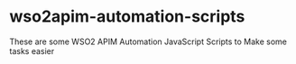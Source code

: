 # wso2apim-automation-scripts
These are some WSO2 APIM Automation JavaScript Scripts to Make some tasks easier
